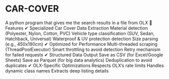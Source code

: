 # CAR-COVER
A python program that gives me the search results in a file from OLX
📌 Features
✔ Specialized Car Cover Data Extraction
Material detection (Polyester, Nylon, Cotton, PVC)
Vehicle type classification (SUV, Sedan, Hatchback, Universal)
Waterproof & UV protection detection
Size parsing (e.g., 450x190cm)
✔ Optimized for Performance
Multi-threaded scraping (ThreadPoolExecutor)
Smart throttling to avoid detection
Retry mechanism for failed requests
✔ Structured Data Output
Save as CSV (for Excel/Google Sheets)
Save as Parquet (for big data analytics)
Deduplication to avoid duplicates
✔ OLX-Specific Optimizations
Respects OLX’s rate limits
Handles dynamic class names
Extracts deep listing details
